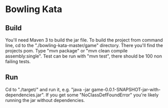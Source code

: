 Bowling Kata
============

Build
-----

You'll need Maven 3 to build the jar file. To build the project from command line, cd to the "./bowling-kata-master/game" directory. There you'll find the projects pom.
Type "mvn package" or "mvn clean compile assembly:single". Test can be run with "mvn test", there should be 100 non failing tests.

Run
---

Cd to "./target/" and run it, e.g. "java -jar game-0.0.1-SNAPSHOT-jar-with-dependencies.jar". If you get some "NoClassDefFoundError" you're likely running the jar without dependencies.



